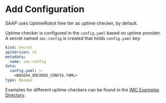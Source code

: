 # Add Configuration

SAAP uses UptimeRobot free tier as uptime checker, by default.

Uptime checker is configured in the `config.yaml` based on uptime provider.
A secret named
`imc-config` is created that holds `config.yaml` key:

```yaml
kind: Secret
apiVersion: v1
metadata:
  name: imc-config
data:
  config.yaml: >-
    <BASE64_ENCODED_CONFIG.YAML>
type: Opaque
```

Examples for different uptime checkers can be found in the [IMC Examples Directory](https://github.com/stakater/IngressMonitorController/tree/master/examples/configs).
